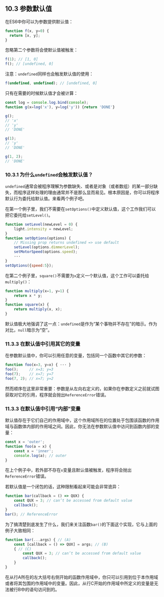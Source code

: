 ## 10.3 参数默认值

在ES6中你可以为参数提供默认值：

``` javascript
function f(x, y=0) {
  return [x, y];
}
```

忽略第二个参数将会使默认值被触发：

``` javascript
f(1); // [1, 0]
f(); // [undefined, 0]
```

注意：`undefined`同样也会触发默认值的使用：

``` javascript
f(undefined, undefined); // [undefined, 0]
```

只有在需要的时候默认值才会被计算：

``` javascript
const log = console.log.bind(console);
function g(x=log('x'), y=log('y')) {return 'DONE'}

g();
// 'x'
// 'y'
// 'DONE'

g(1);
// 'y'
// 'DONE'

g(1, 2);
// 'DONE'
```

### 10.3.1 为什么`undefined`会触发默认值？

`undefined`通常会被程序理解为参数缺失、或者是对象（或者数组）的某一部分缺失，而程序这样处理的理由通常并不是那么显而易见。根本原因是，你可以将程序默认行为委托给默认值。来看两个例子吧。

在第一个例子里，我们不需要在`setOptions()`中定义默认值，这个工作我们可以把它委托给`setLevel()`。

``` javascript
function setLevel(newLevel = 0) {
    light.intensity = newLevel;
}
function setOptions(options) {
    // Missing prop returns undefined => use default
    setLevel(options.dimmerLevel);
    setMotorSpeed(options.speed);
    ···
}
setOptions({speed:5});
```

在第二个例子里，`square()`不需要为`x`定义一个默认值，这个工作可以委托给`multiply()`：

``` javascript
function multiply(x=1, y=1) {
    return x * y;
}
function square(x) {
    return multiply(x, x);
}
```

默认值极大地强调了这一点：`undefined`是作为“某个事物并不存在”的暗示。作为对比，`null`暗示为“空”。


### 11.3.3 在默认值中引用其它的变量

在参数默认值中，你可以引用任意的变量，包括同一个函数中其它的参数：

``` javascript
function foo(x=3, y=x) { ··· }
foo();     // x=3; y=3
foo(7);    // x=7; y=7
foo(7, 2); // x=7; y=2
```

然而顺序在这里非常重要：参数是从左向右定义的，如果你在参数定义之前就试图获取对它的引用，程序就会抛出`ReferenceError`错误。

### 11.3.3 在默认值中引用“内部”变量

默认值存在于它们自己的作用域中，这个作用域所在的位置处于包围该函数的作用域与函数体内部的作用域之间。因此，你无法在参数默认值中访问到函数内部的变量：

``` javascript
const x = 'outer';
function foo(a = x) {
    const x = 'inner';
    console.log(a); // outer
}
```

在上个例子中，若外部不存在`x`变量且默认值被触发，程序将会抛出`ReferenceError`错误。

若默认值是一个闭包的话，这种限制看起来可能会非常诡异：

``` javascript
function bar(callback = () => QUX) {
    const QUX = 3; // can’t be accessed from default value
    callback();
}
bar(); // ReferenceError
```

为了搞清楚到底发生了什么，我们来关注函数`bar()`的下面这个实现，它与上面的例子大致相同：

``` javascript
function bar(...args) { // (A)
    const [callback = () => QUX] = args; // (B)
    { // (C)
        const QUX = 3; // can’t be accessed from default value
        callback();
    }
}
```

在从行A所在的左大括号右侧开始的函数作用域中，你只可以引用到位于本作用域或者将其包围的作用域中的变量。因此，从行C开始的作用域中所定义的变量是无法被行B中的语句访问到的。
